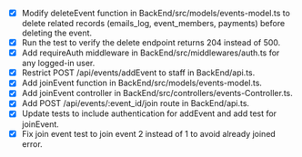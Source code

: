 - [x] Modify deleteEvent function in BackEnd/src/models/events-model.ts to delete related records (emails_log, event_members, payments) before deleting the event.
- [x] Run the test to verify the delete endpoint returns 204 instead of 500.
- [x] Add requireAuth middleware in BackEnd/src/middlewares/auth.ts for any logged-in user.
- [x] Restrict POST /api/events/addEvent to staff in BackEnd/api.ts.
- [x] Add joinEvent function in BackEnd/src/models/events-model.ts.
- [x] Add joinEvent controller in BackEnd/src/controllers/events-Controller.ts.
- [x] Add POST /api/events/:event_id/join route in BackEnd/api.ts.
- [x] Update tests to include authentication for addEvent and add test for joinEvent.
- [x] Fix join event test to join event 2 instead of 1 to avoid already joined error.
